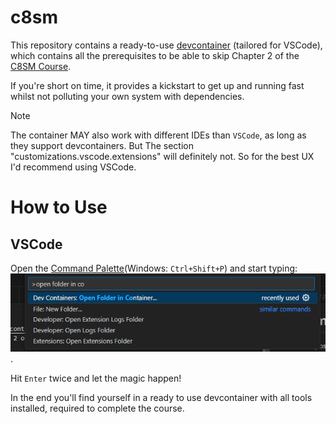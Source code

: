 # c8sm
This repository contains a ready-to-use [devcontainer](https://containers.dev/) (tailored for VSCode),
which contains all the prerequisites to be able to skip Chapter 2 of the [C8SM Course](https://employee-academy.camunda.com/c8-self-managed-using-c8-helm-chart). 

If you're short on time, it provides a kickstart to get up and running fast whilst not polluting your own system with dependencies.

> [!NOTE]
> The container MAY also work with different IDEs than `VSCode`, as long as they support devcontainers.
> But The section "customizations.vscode.extensions" will definitely not. So for the best UX I'd recommend using VSCode.

# How to Use

## VSCode
Open the [Command Palette](https://code.visualstudio.com/docs/getstarted/userinterface#_command-palette)(Windows: `Ctrl+Shift+P`) and start typing: ![alt text](img/image.png).

Hit `Enter` twice and let the magic happen!

In the end you'll find yourself in a ready to use devcontainer with all tools installed, required to complete the course.
